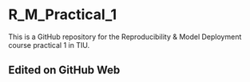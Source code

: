 # R_M_Practical_1
This is a GitHub repository for the Reproducibility &amp; Model Deployment course practical 1 in TIU.

## Edited on GitHub Web
